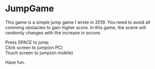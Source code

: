 # JumpGame
This game is a simple jump game I wrote in 2019. 
You need to avoid all comming obstacles to gain higher score. In this game, the scene will randomly changes with the increase in sccore. 


Press SPACE to jump  
Click screen to jump(on PC)  
Touch screen to jump(on mobile)   

Have fun.
